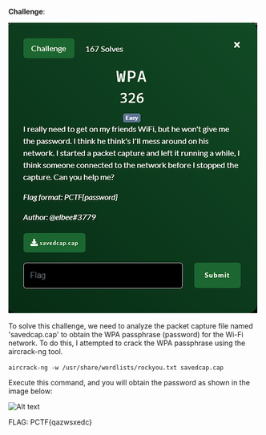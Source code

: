 **Challenge**:

![Alt text](image.png)

To solve this challenge, we need to analyze the packet capture file named 'savedcap.cap' to obtain the WPA passphrase (password) for the Wi-Fi network. To do this, I attempted to crack the WPA passphrase using the aircrack-ng tool.

```aircrack-ng -w /usr/share/wordlists/rockyou.txt savedcap.cap```

Execute this command, and you will obtain the password as shown in the image below:

![Alt text](image-1.png)

FLAG: PCTF{qazwsxedc}

